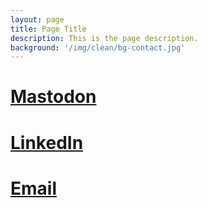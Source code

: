 ```yaml
---
layout: page
title: Page Title
description: This is the page description.
background: '/img/clean/bg-contact.jpg'
---
```


# [Mastodon](https://mastodon.social/@theothermattm)

# [LinkedIn](https://www.linkedin.com/in/theothermattm/)

# [Email](mailto:mattm@theothermattm.com)
